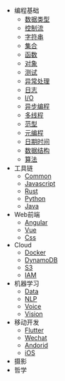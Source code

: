 <!-- docs/_sidebar.md -->

* 编程基础
  * [数据类型](#type)
  * [控制流](#control)
  * [字符串](#string)
  * [集合](#collection)
  * [函数](#function)
  * [对象](#object)
  * [测试](#testing)
  * [异常处理](#exception)
  * [日志](#log)
  * [I/O](#io)
  * [异步编程](#async)
  * [多线程](#thread)
  * [范型](#generic)
  * [元编程](#meta)
  * [日期时间](#datetime)
  * [数据结构](#type)
  * [算法](#type)
* 工具链
  * [Common](#toolchain)
  * [Javascript](#toolchain_js)
  * [Rust](#toolchain_rs)
  * [Python](#toolchain_py)
  * [Java](#toolchain_java)
* Web前端
  * [Angular](#angular)
  * [Vue](#vue)
  * [Css](#css)
* Cloud
  * [Docker](#docker)
  * [DynamoDB](#aws_dynamodb)
  * [S3](#aws_s3)
  * [IAM](#aws_iam)
* 机器学习
  * [Data](#data)
  * [NLP](#nlp)
  * [Voice](#voice)
  * [Vision](#vision)
* 移动开发
  * [Flutter](#flutter)
  * [Wechat](#wechat)
  * [Andorid](#android)
  * [iOS](#ios)
* 摄影
* 哲学
